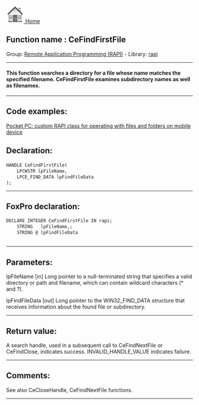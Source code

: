 [<img src="../../images/home.png"> Home ](https://github.com/VFPX/Win32API)  

## Function name : CeFindFirstFile
Group: [Remote Application Programming (RAPI)](../../functions_group.md#Remote_Application_Programming_(RAPI))  -  Library: [rapi](../../libraries.md#rapi)  
***  


#### This function searches a directory for a file whose name matches the specified filename. CeFindFirstFile examines subdirectory names as well as filenames.
***  


## Code examples:
[Pocket PC: custom RAPI class for operating with files and folders on mobile device](../../samples/sample_448.md)  

## Declaration:
```foxpro  
HANDLE CeFindFirstFile(
	LPCWSTR lpFileName,
	LPCE_FIND_DATA lpFindFileData
);  
```  
***  


## FoxPro declaration:
```foxpro  
DECLARE INTEGER CeFindFirstFile IN rapi;
	STRING   lpFileName,;
	STRING @ lpFindFileData
  
```  
***  


## Parameters:
lpFileName 
[in] Long pointer to a null-terminated string that specifies a valid directory or path and filename, which can contain wildcard characters (* and ?).

lpFindFileData 
[out] Long pointer to the WIN32_FIND_DATA structure that receives information about the found file or subdirectory.  
***  


## Return value:
A search handle, used in a subsequent call to CeFindNextFile or CeFindClose, indicates success. INVALID_HANDLE_VALUE indicates failure.   
***  


## Comments:
See also CeCloseHandle, CeFindNextFile functions.  
  
***  

